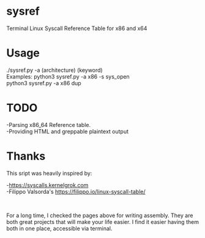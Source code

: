 # sysref
Terminal Linux Syscall Reference Table for x86 and x64

# Usage

./sysref.py -a (architecture) (keyword)
<br />
Examples:
  python3 sysref.py -a x86 -s sys_open
  <br />
  python3 sysref.py -a x86 dup


# TODO

-Parsing x86_64 Reference table.
<br />
-Providing HTML and greppable plaintext output 


# Thanks

This sript was heavily inspired by:

  -https://syscalls.kernelgrok.com
  <br />
  -Filippo Valsorda's https://filippo.io/linux-syscall-table/
  
  <br />
  
For a long time, I checked the pages above for writing assembly. They are both great projects that will make your life easier. I find it easier having them both in one place, accessible via terminal. 


